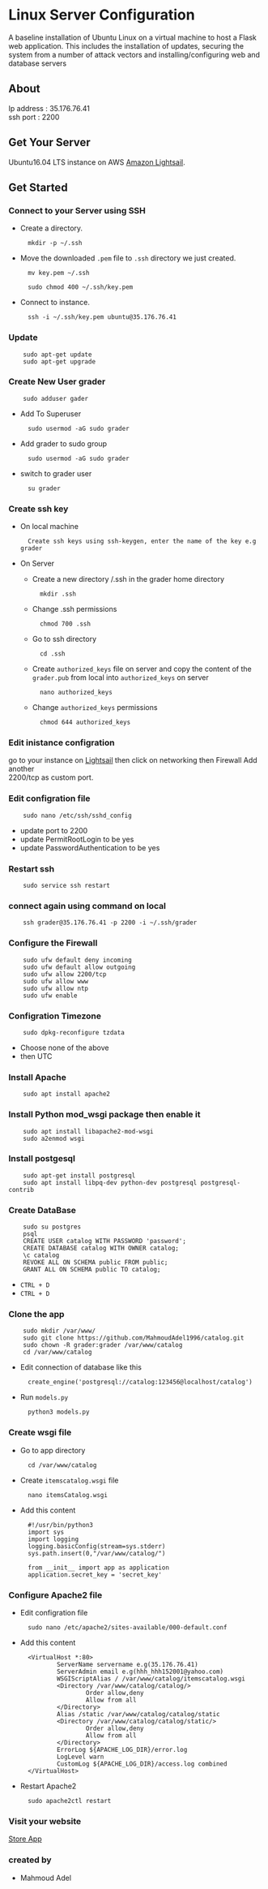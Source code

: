 # Linux Server Configuration
A baseline installation of Ubuntu Linux on a virtual machine to host
a Flask web application. This includes the installation of updates,
securing the system from a number of attack vectors and
installing/configuring web and database servers

## About
Ip address : 35.176.76.41   
ssh port : 2200

## Get Your Server
Ubuntu16.04 LTS instance on AWS [Amazon Lightsail](https://lightsail.aws.amazon.com/).


## Get Started

### Connect to your Server using SSH

* Create a directory.
        
        mkdir -p ~/.ssh

* Move the downloaded `.pem` file to `.ssh` directory we just created.
    
        mv key.pem ~/.ssh
    
        sudo chmod 400 ~/.ssh/key.pem

* Connect to instance.

        ssh -i ~/.ssh/key.pem ubuntu@35.176.76.41

### Update

        sudo apt-get update
        sudo apt-get upgrade

### Create New User grader
    
        sudo adduser gader

* Add To Superuser

        sudo usermod -aG sudo grader

* Add grader to sudo group
        
        sudo usermod -aG sudo grader

* switch to grader user

        su grader

### Create ssh key

* On local machine

        Create ssh keys using ssh-keygen, enter the name of the key e.g grader
    
* On Server

    * Create a new directory /.ssh in the grader home directory

            mkdir .ssh

    * Change .ssh permissions

            chmod 700 .ssh

    * Go to ssh directory

            cd .ssh

    * Create `authorized_keys` file on server and copy the content of the `grader.pub` from local into `authorized_keys` on server

            nano authorized_keys

    * Change `authorized_keys` permissions

            chmod 644 authorized_keys

### Edit inistance configration

go to your instance on [Lightsail](https://lightsail.aws.amazon.com/) then click on networking then Firewall Add another   
2200/tcp as custom port.

### Edit configration file

        sudo nano /etc/ssh/sshd_config

* update port to 2200
* update PermitRootLogin to be yes
* update PasswordAuthentication to be yes

### Restart ssh

        sudo service ssh restart

### connect again using command on local

        ssh grader@35.176.76.41 -p 2200 -i ~/.ssh/grader

### Configure the Firewall

        sudo ufw default deny incoming
        sudo ufw default allow outgoing
        sudo ufw allow 2200/tcp
        sudo ufw allow www
        sudo ufw allow ntp
        sudo ufw enable

### Configration Timezone

        sudo dpkg-reconfigure tzdata

* Choose none of the above
* then UTC

### Install Apache

        sudo apt install apache2

### Install Python mod_wsgi package then enable it

        sudo apt install libapache2-mod-wsgi
        sudo a2enmod wsgi

### Install postgesql

        sudo apt-get install postgresql
        sudo apt install libpq-dev python-dev postgresql postgresql-contrib

### Create DataBase

        sudo su postgres
        psql
        CREATE USER catalog WITH PASSWORD 'password';
        CREATE DATABASE catalog WITH OWNER catalog;
        \c catalog
        REVOKE ALL ON SCHEMA public FROM public;
        GRANT ALL ON SCHEMA public TO catalog;

* `CTRL + D ` 
* `CTRL + D `

### Clone the app

        sudo mkdir /var/www/
        sudo git clone https://github.com/MahmoudAdel1996/catalog.git
        sudo chown -R grader:grader /var/www/catalog
        cd /var/www/catalog

* Edit connection of database like this 

        create_engine('postgresql://catalog:123456@localhost/catalog')

* Run `models.py`

        python3 models.py

### Create wsgi file

* Go to app directory

        cd /var/www/catalog

* Create `itemscatalog.wsgi` file

        nano itemsCatalog.wsgi

* Add this content

        #!/usr/bin/python3
        import sys
        import logging
        logging.basicConfig(stream=sys.stderr)
        sys.path.insert(0,"/var/www/catalog/")

        from __init__ import app as application
        application.secret_key = 'secret_key'

### Configure Apache2 file

* Edit configration file 

        sudo nano /etc/apache2/sites-available/000-default.conf

* Add this content

        <VirtualHost *:80>
                ServerName servername e.g(35.176.76.41)
                ServerAdmin email e.g(hhh_hhh152001@yahoo.com)
                WSGIScriptAlias / /var/www/catalog/itemscatalog.wsgi
                <Directory /var/www/catalog/catalog/>
                        Order allow,deny
                        Allow from all
                </Directory>
                Alias /static /var/www/catalog/catalog/static
                <Directory /var/www/catalog/catalog/static/>
                        Order allow,deny
                        Allow from all
                </Directory>
                ErrorLog ${APACHE_LOG_DIR}/error.log
                LogLevel warn
                CustomLog ${APACHE_LOG_DIR}/access.log combined
        </VirtualHost>


* Restart Apache2

        sudo apache2ctl restart

### Visit your website
[Store App](http://35.176.76.41)

### created by

* Mahmoud Adel
